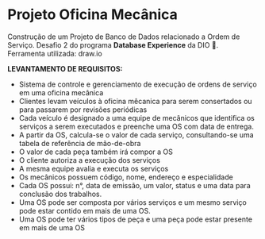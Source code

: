 
# Projeto Oficina Mecânica

Construção de um Projeto de Banco de Dados relacionado a Ordem de Serviço. Desafio 2 do programa **Database Experience** da DIO 🚀.
Ferramenta utilizada: draw.io


**LEVANTAMENTO DE REQUISITOS:**

- Sistema de controle e gerenciamento de execução de
ordens de serviço em uma oficina mecânica
- Clientes levam veículos à oficina mêcanica para serem
consertados ou para passarem por revisões periódicas
- Cada veículo é designado a uma equipe de mecânicos que
identifica os serviços a serem executados e preenche uma
OS com data de entrega.
- A partir da OS, calcula-se o valor de cada serviço,
consultando-se uma tabela de referência de mão-de-obra
- O valor de cada peça também irá compor a OS
- O cliente autoriza a execução dos serviços
- A mesma equipe avalia e executa os serviços
- Os mecânicos possuem código, nome, endereço e
especialidade
- Cada OS possui: n°, data de emissão, um valor, status e uma
data para conclusão dos trabalhos.
- Uma OS pode ser composta por vários serviços e um mesmo
serviço pode estar contido em mais de uma OS.
- Uma OS pode ter vários tipos de peça e uma peça pode
estar presente em mais de uma OS

